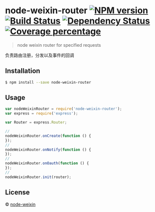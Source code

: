 # node-weixin-router [![NPM version][npm-image]][npm-url] [![Build Status][travis-image]][travis-url] [![Dependency Status][daviddm-image]][daviddm-url] [![Coverage percentage][coveralls-image]][coveralls-url]
> node weixin router for specified requests

负责路由注册，分发以及事件的回调

## Installation

```sh
$ npm install --save node-weixin-router
```

## Usage

```js
var nodeWeixinRouter = require('node-weixin-router');
var express = require('express');

var Router = express.Router;

//
nodeWeixinRouter.onCreate(function () {
});
//
nodeWeixinRouter.onNotify(function () {
});
//
nodeWeixinRouter.onOauth(function () {
});
//
nodeWeixinRouter.init(router);


```
## License

 © [node-weixin](www.node-weixin.com)


[npm-image]: https://badge.fury.io/js/node-weixin-router.svg
[npm-url]: https://npmjs.org/package/node-weixin-router
[travis-image]: https://travis-ci.org/node-weixin/node-weixin-router.svg?branch=master
[travis-url]: https://travis-ci.org/node-weixin/node-weixin-router
[daviddm-image]: https://david-dm.org/node-weixin/node-weixin-router.svg?theme=shields.io
[daviddm-url]: https://david-dm.org/node-weixin/node-weixin-router
[coveralls-image]: https://coveralls.io/repos/node-weixin/node-weixin-router/badge.svg
[coveralls-url]: https://coveralls.io/r/node-weixin/node-weixin-router
